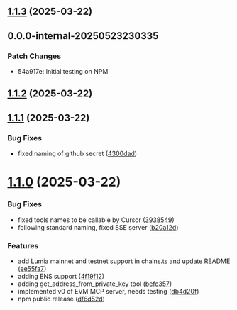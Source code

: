 ## [1.1.3](https://github.com/mcpdotdirect/evm-mcp-server/compare/v1.1.2...v1.1.3) (2025-03-22)

## 0.0.0-internal-20250523230335

### Patch Changes

- 54a917e: Initial testing on NPM

## [1.1.2](https://github.com/mcpdotdirect/evm-mcp-server/compare/v1.1.1...v1.1.2) (2025-03-22)

## [1.1.1](https://github.com/mcpdotdirect/evm-mcp-server/compare/v1.1.0...v1.1.1) (2025-03-22)

### Bug Fixes

- fixed naming of github secret ([4300dad](https://github.com/mcpdotdirect/evm-mcp-server/commit/4300dad343dc696c9e345d9b18e37bbb481db961))

# [1.1.0](https://github.com/mcpdotdirect/evm-mcp-server/compare/db4d20f0aeb0b34f67b4be3b38c6bb662682bfb6...v1.1.0) (2025-03-22)

### Bug Fixes

- fixed tools names to be callable by Cursor ([3938549](https://github.com/mcpdotdirect/evm-mcp-server/commit/3938549381d2b1abb406d25ccda365a53ef3555d))
- following standard naming, fixed SSE server ([b20a12d](https://github.com/mcpdotdirect/evm-mcp-server/commit/b20a12d81c25a262389bd8781d73095ec69d265b))

### Features

- add Lumia mainnet and testnet support in chains.ts and update README ([ee55fa7](https://github.com/mcpdotdirect/evm-mcp-server/commit/ee55fa750d4759d5d4e7254ce811f62a4fd5c6e9))
- adding ENS support ([4f19f12](https://github.com/mcpdotdirect/evm-mcp-server/commit/4f19f12c0df163fbade10f2334f2690d735831ea))
- adding get_address_from_private_key tool ([befc357](https://github.com/mcpdotdirect/evm-mcp-server/commit/befc35769dd21cfa031c084115ea59eeeecbf5b4))
- implemented v0 of EVM MCP server, needs testing ([db4d20f](https://github.com/mcpdotdirect/evm-mcp-server/commit/db4d20f0aeb0b34f67b4be3b38c6bb662682bfb6))
- npm public release ([df6d52d](https://github.com/mcpdotdirect/evm-mcp-server/commit/df6d52db01e0b290f0da7ea1a087243484ce4e5c))
